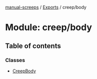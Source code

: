 [manual-screeps](../README.md) / [Exports](../modules.md) / creep/body

# Module: creep/body

## Table of contents

### Classes

- [CreepBody](../classes/creep_body.creepbody.md)
